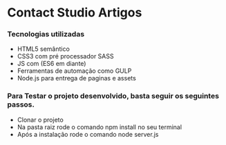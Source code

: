 <h1>Contact Studio Artigos </h1>

<h3>Tecnologias utilizadas</h3>

<ul>
  <li>HTML5 semântico</li>
  <li>CSS3 com pré processador SASS</li>
  <li>JS com (ES6 em diante)</li>
  <li>Ferramentas de automação como GULP</li>
  <li>Node.js para entrega de paginas e assets</li>
</ul>   

<h3>Para Testar o projeto desenvolvido, basta seguir os seguintes passos.</h3>

<ul>
  <li>Clonar o projeto</li>
  <li>Na pasta raiz rode o comando npm install no seu terminal</li>
  <li>Após a instalação rode o comando node server.js</li>
</ul>    
